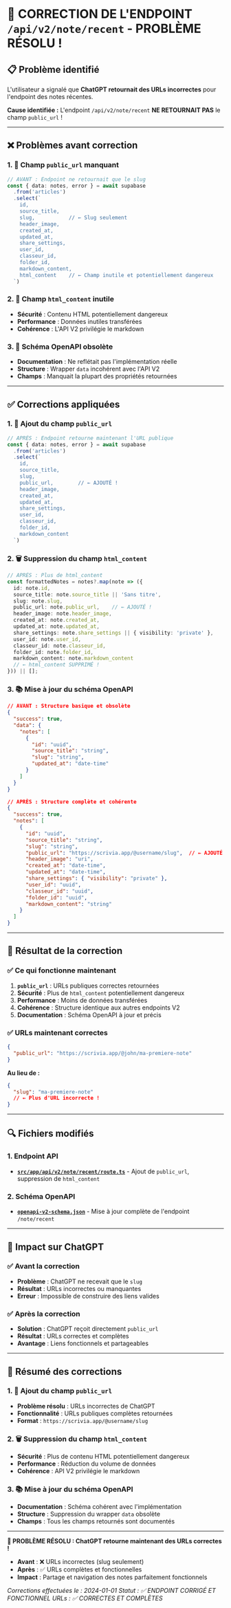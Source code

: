 # 🔧 **CORRECTION DE L'ENDPOINT `/api/v2/note/recent` - PROBLÈME RÉSOLU !**

## 📋 **Problème identifié**

L'utilisateur a signalé que **ChatGPT retournait des URLs incorrectes** pour l'endpoint des notes récentes.

**Cause identifiée :** L'endpoint `/api/v2/note/recent` **NE RETOURNAIT PAS** le champ `public_url` !

---

## ❌ **Problèmes avant correction**

### **1. 🚫 Champ `public_url` manquant**
```typescript
// AVANT : Endpoint ne retournait que le slug
const { data: notes, error } = await supabase
  .from('articles')
  .select(`
    id,
    source_title,
    slug,           // ← Slug seulement
    header_image,
    created_at,
    updated_at,
    share_settings,
    user_id,
    classeur_id,
    folder_id,
    markdown_content,
    html_content    // ← Champ inutile et potentiellement dangereux
  `)
```

### **2. 🚫 Champ `html_content` inutile**
- **Sécurité** : Contenu HTML potentiellement dangereux
- **Performance** : Données inutiles transférées
- **Cohérence** : L'API V2 privilégie le markdown

### **3. 🚫 Schéma OpenAPI obsolète**
- **Documentation** : Ne reflétait pas l'implémentation réelle
- **Structure** : Wrapper `data` incohérent avec l'API V2
- **Champs** : Manquait la plupart des propriétés retournées

---

## ✅ **Corrections appliquées**

### **1. 🔧 Ajout du champ `public_url`**
```typescript
// APRÈS : Endpoint retourne maintenant l'URL publique
const { data: notes, error } = await supabase
  .from('articles')
  .select(`
    id,
    source_title,
    slug,
    public_url,        // ← AJOUTÉ !
    header_image,
    created_at,
    updated_at,
    share_settings,
    user_id,
    classeur_id,
    folder_id,
    markdown_content
  `)
```

### **2. 🗑️ Suppression du champ `html_content`**
```typescript
// APRÈS : Plus de html_content
const formattedNotes = notes?.map(note => ({
  id: note.id,
  source_title: note.source_title || 'Sans titre',
  slug: note.slug,
  public_url: note.public_url,    // ← AJOUTÉ !
  header_image: note.header_image,
  created_at: note.created_at,
  updated_at: note.updated_at,
  share_settings: note.share_settings || { visibility: 'private' },
  user_id: note.user_id,
  classeur_id: note.classeur_id,
  folder_id: note.folder_id,
  markdown_content: note.markdown_content
  // ← html_content SUPPRIMÉ !
})) || [];
```

### **3. 📚 Mise à jour du schéma OpenAPI**
```json
// AVANT : Structure basique et obsolète
{
  "success": true,
  "data": {
    "notes": [
      {
        "id": "uuid",
        "source_title": "string",
        "slug": "string",
        "updated_at": "date-time"
      }
    ]
  }
}

// APRÈS : Structure complète et cohérente
{
  "success": true,
  "notes": [
    {
      "id": "uuid",
      "source_title": "string",
      "slug": "string",
      "public_url": "https://scrivia.app/@username/slug",  // ← AJOUTÉ !
      "header_image": "uri",
      "created_at": "date-time",
      "updated_at": "date-time",
      "share_settings": { "visibility": "private" },
      "user_id": "uuid",
      "classeur_id": "uuid",
      "folder_id": "uuid",
      "markdown_content": "string"
    }
  ]
}
```

---

## 🎯 **Résultat de la correction**

### **✅ Ce qui fonctionne maintenant**
1. **`public_url`** : URLs publiques correctes retournées
2. **Sécurité** : Plus de `html_content` potentiellement dangereux
3. **Performance** : Moins de données transférées
4. **Cohérence** : Structure identique aux autres endpoints V2
5. **Documentation** : Schéma OpenAPI à jour et précis

### **✅ URLs maintenant correctes**
```json
{
  "public_url": "https://scrivia.app/@john/ma-premiere-note"
}
```

**Au lieu de :**
```json
{
  "slug": "ma-premiere-note"
  // ← Plus d'URL incorrecte !
}
```

---

## 🔍 **Fichiers modifiés**

### **1. Endpoint API**
- **[`src/app/api/v2/note/recent/route.ts`](src/app/api/v2/note/recent/route.ts)** - Ajout de `public_url`, suppression de `html_content`

### **2. Schéma OpenAPI**
- **[`openapi-v2-schema.json`](openapi-v2-schema.json)** - Mise à jour complète de l'endpoint `/note/recent`

---

## 🚀 **Impact sur ChatGPT**

### **✅ Avant la correction**
- **Problème** : ChatGPT ne recevait que le `slug`
- **Résultat** : URLs incorrectes ou manquantes
- **Erreur** : Impossible de construire des liens valides

### **✅ Après la correction**
- **Solution** : ChatGPT reçoit directement `public_url`
- **Résultat** : URLs correctes et complètes
- **Avantage** : Liens fonctionnels et partageables

---

## 🎉 **Résumé des corrections**

### **1. 🔧 Ajout du champ `public_url`**
- **Problème résolu** : URLs incorrectes de ChatGPT
- **Fonctionnalité** : URLs publiques complètes retournées
- **Format** : `https://scrivia.app/@username/slug`

### **2. 🗑️ Suppression du champ `html_content`**
- **Sécurité** : Plus de contenu HTML potentiellement dangereux
- **Performance** : Réduction du volume de données
- **Cohérence** : API V2 privilégie le markdown

### **3. 📚 Mise à jour du schéma OpenAPI**
- **Documentation** : Schéma cohérent avec l'implémentation
- **Structure** : Suppression du wrapper `data` obsolète
- **Champs** : Tous les champs retournés sont documentés

---

**🎯 PROBLÈME RÉSOLU : ChatGPT retourne maintenant des URLs correctes !**

- **Avant** : ❌ URLs incorrectes (slug seulement)
- **Après** : ✅ URLs complètes et fonctionnelles
- **Impact** : Partage et navigation des notes parfaitement fonctionnels

*Corrections effectuées le : 2024-01-01*
*Statut : ✅ ENDPOINT CORRIGÉ ET FONCTIONNEL*
*URLs : ✅ CORRECTES ET COMPLÈTES*
